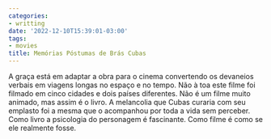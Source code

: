 ```yaml
---
categories:
- writting
date: '2022-12-10T15:39:01-03:00'
tags:
- movies
title: Memórias Póstumas de Brás Cubas
---
```


A graça está em adaptar a obra para o cinema convertendo os devaneios verbais em viagens longas no espaço e no tempo. Não à toa este filme foi filmado em cinco cidades e dois países diferentes. Não é um filme muito animado, mas assim é o livro. A melancolia que Cubas curaria com seu emplasto foi a mesma que o acompanhou por toda a vida sem perceber. Como livro a psicologia do personagem é fascinante. Como filme é como se ele realmente fosse.

